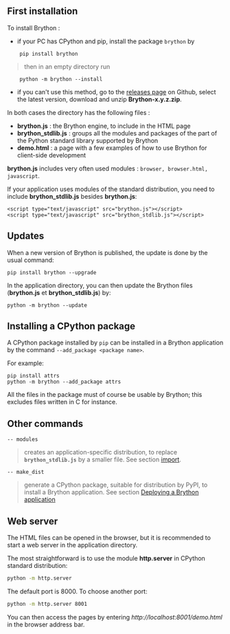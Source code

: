 First installation
------------------

To install Brython :

- if your PC has CPython and pip, install the package `brython` by

```
    pip install brython
```

> then in an empty directory run

```
    python -m brython --install
```

- if you can't use this method, go to the [releases page](https://github.com/brython-dev/brython/releases)
on Github, select the latest version, download and unzip __Brython-x.y.z.zip__.

In both cases the directory has the following files :

- __brython.js__ : the Brython engine, to include in the HTML page
- __brython_stdlib.js__ : groups all the modules and packages of the part of
  the Python standard library supported by Brython
- __demo.html__ : a page with a few examples of how to use Brython for
  client-side development

__brython.js__ includes very often used modules : `browser, browser.html, javascript`.

If your application uses modules of the standard distribution, you need to
include __brython_stdlib.js__ besides __brython.js__:

```
<script type="text/javascript" src="brython.js"></script>
<script type="text/javascript" src="brython_stdlib.js"></script>
```

Updates
-------
When a new version of Brython is published, the update is done by the usual
command:

```
pip install brython --upgrade
```

In the application directory, you can then update the Brython files
(__brython.js__ et __brython_stdlib.js__) by:

```
python -m brython --update
```

Installing a CPython package
----------------------------
A CPython package installed by `pip` can be installed in a Brython application
by the command `--add_package <package name>`.

For example:
```
pip install attrs
python -m brython --add_package attrs
```

All the files in the package must of course be usable by Brython; this
excludes files written in C for instance.

Other commands
--------------

`-- modules`

> creates an application-specific distribution, to replace
> __`brython_stdlib.js`__ by a smaller file. See section
> [import](import.html).

`-- make_dist`

> generate a CPython package, suitable for distribution by PyPI, to install a
> Brython application. See section [Deploying a Brython application](deploy.html)

Web server
----------
The HTML files can be opened in the browser, but it is recommended to
start a web server in the application directory.

The most straightforward is to use the module **http.server** in CPython
standard distribution:

```bash
python -m http.server
```

The default port is 8000. To choose another port:

```bash
python -m http.server 8001
```

You can then access the pages by entering _http://localhost:8001/demo.html_
in the browser address bar.